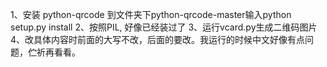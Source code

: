 1、安装 python-qrcode  到文件夹下python-qrcode-master输入python setup.py install
2、按照PIL, 好像已经装过了
3、运行vcard.py生成二维码图片
4、改具体内容时前面的大写不改，后面的要改。我运行的时候中文好像有点问题，伫祈再看看。